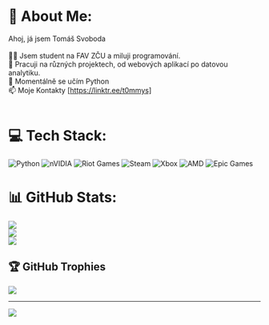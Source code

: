 # 💫 About Me:
Ahoj, já jsem Tomáš Svoboda<br><br>👨‍💻 Jsem student na FAV ZČU a miluji programování.<br>🚀 Pracuji na různých projektech, od webových aplikací po datovou analytiku.<br>🌱 Momentálně se učím Python <br>📫 Moje Kontakty  [https://linktr.ee/t0mmys]<br><br>


# 💻 Tech Stack:
![Python](https://img.shields.io/badge/python-3670A0?style=for-the-badge&logo=python&logoColor=ffdd54) ![nVIDIA](https://img.shields.io/badge/nVIDIA-%2376B900.svg?style=for-the-badge&logo=nVIDIA&logoColor=white) ![Riot Games](https://img.shields.io/badge/riotgames-D32936.svg?style=for-the-badge&logo=riotgames&logoColor=white) ![Steam](https://img.shields.io/badge/steam-%23000000.svg?style=for-the-badge&logo=steam&logoColor=white) ![Xbox](https://img.shields.io/badge/xbox-%23107C10.svg?style=for-the-badge&logo=xbox&logoColor=white) ![AMD](https://img.shields.io/badge/AMD-%23000000.svg?style=for-the-badge&logo=amd&logoColor=white) ![Epic Games](https://img.shields.io/badge/epicgames-%23313131.svg?style=for-the-badge&logo=epicgames&logoColor=white)
# 📊 GitHub Stats:
![](https://github-readme-stats.vercel.app/api?username=T0mmyS13&theme=dark&hide_border=false&include_all_commits=false&count_private=false)<br/>
![](https://github-readme-streak-stats.herokuapp.com/?user=T0mmyS13&theme=dark&hide_border=false)<br/>
![](https://github-readme-stats.vercel.app/api/top-langs/?username=T0mmyS13&theme=dark&hide_border=false&include_all_commits=false&count_private=false&layout=compact)

## 🏆 GitHub Trophies
![](https://github-profile-trophy.vercel.app/?username=T0mmyS13&theme=radical&no-frame=false&no-bg=true&margin-w=4)

---
[![](https://visitcount.itsvg.in/api?id=T0mmyS13&icon=0&color=0)](https://visitcount.itsvg.in)

<!-- Proudly created with GPRM ( https://gprm.itsvg.in ) -->
